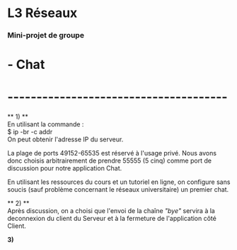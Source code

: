 # L3 Réseaux  
### Mini-projet de groupe  
# - Chat
# --------------------------------------

** 1) **  
En utilisant la commande :  
$ ip -br -c addr  
On peut obtenir l'adresse IP du serveur.

La plage de ports 49152-65535 est réservé à l'usage privé.
Nous avons donc choisis arbitrairement de prendre 55555 (5 cinq) comme port de discussion pour notre application Chat.

En utilisant les ressources du cours et un tutoriel en ligne, on configure sans soucis (sauf problème concernant le réseaux universitaire) un premier chat.

** 2) **  
Après discussion, on a choisi que l'envoi de la chaîne *"bye"* servira à la deconnexion du client du Serveur et à la fermeture de l'application côté Client.

**3)**  



